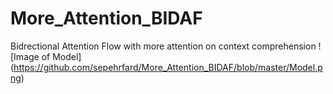 # More_Attention_BIDAF
Bidrectional Attention Flow with more attention on context comprehension
![Image of Model]
(https://github.com/sepehrfard/More_Attention_BIDAF/blob/master/Model.png)
